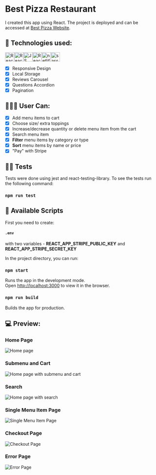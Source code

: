 # Best Pizza Restaurant

I created this app using React. The project is deployed and can be accessed at [Best Pizza Website](https://best-pizza-react.netlify.app/).

## 🚀 Technologies used:

<img src="https://img.shields.io/badge/react-%2320232a.svg?style=for-the-badge&logo=react&logoColor=%2361DAFB" alt="React icon" height="30" /><img src="https://img.shields.io/badge/React_Router-CA4245?style=for-the-badge&logo=react-router&logoColor=white" alt="React Router icon" height="30" /><img src="https://img.shields.io/badge/javascript-%23323330.svg?style=for-the-badge&logo=javascript&logoColor=%23F7DF1E" alt="JS icon" height="30" /><img src="https://img.shields.io/badge/-TestingLibrary-%23E33332?style=for-the-badge&logo=testing-library&logoColor=white" alt="React icon" height="30" /><img src="https://img.shields.io/badge/netlify-%23000000.svg?style=for-the-badge&logo=netlify&logoColor=#00C7B7" alt="netlify icon" height="30" /><img src="https://img.shields.io/badge/Sass-CC6699?style=for-the-badge&logo=sass&logoColor=white" alt="sass" height="30"  />

- [x] Responsive Design
- [x] Local Storage
- [x] Reviews Carousel
- [x] Questions Accordion
- [x] Pagination

## 👩🏿👨 User Can:

- [x] Add menu items to cart
- [x] Choose size/ extra toppings
- [x] Increase/decrease quantity or delete menu item from the cart
- [x] Search menu item
- [x] **Filter** menu items by category or type
- [x] **Sort** menu items by name or price
- [x] "Pay" with Stripe

## 🧪🐙 Tests

Tests were done using jest and react-testing-library. To see the tests run the following command:

### `npm run test`

## 📃 Available Scripts

First you need to create: 
#### `.env`
with two variables - **REACT_APP_STRIPE_PUBLIC_KEY** and **REACT_APP_STRIPE_SECRET_KEY**

In the project directory, you can run:

### `npm start`

Runs the app in the development mode.<br />
Open [http://localhost:3000](http://localhost:3000) to view it in the browser.

### `npm run build`

Builds the app for production.<br />

## 💻 Preview:

### Home Page

<img src="https://i.ibb.co/R6Fh0M8/Best-Pizza-home.jpg" alt="Home page" />

### Submenu and Cart

<img src="https://i.ibb.co/LhqmZLK/Best-Pizza-submenu-cart.jpg" alt="Home page with submenu and cart" />

### Search

<img src="https://i.ibb.co/zZzf2mG/Best-Pizza-search.jpg" alt="Home page with search" />

### Single Menu Item Page

<img src="https://i.ibb.co/GsmTH8G/Best-Pizza-single-menu-item.jpg" alt="Single Menu Item Page" />

### Checkout Page

<img src="https://i.ibb.co/7Wxs43q/Best-Pizza-payment.jpg" alt="Checkout Page" />

### Error Page

<img src="https://i.ibb.co/vPDb9TD/Best-Pizza-error.jpg" alt="Error Page" />
